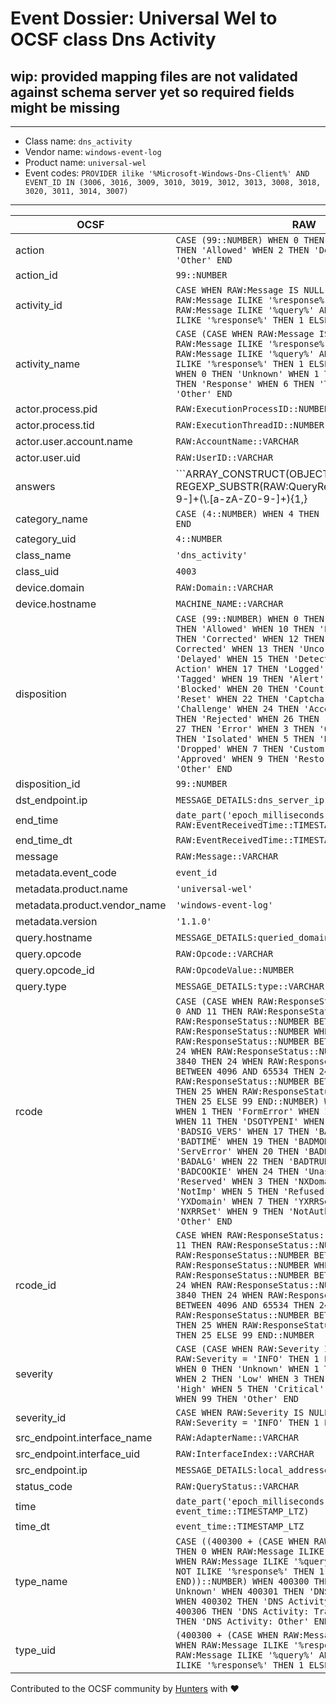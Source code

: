 # Event Dossier: Universal Wel to OCSF class Dns Activity

## wip: provided mapping files are not validated against schema server yet so required fields might be missing
---
* Class name: `dns_activity`
* Vendor name: `windows-event-log`
* Product name: `universal-wel`
* Event codes: `PROVIDER ilike '%Microsoft-Windows-Dns-Client%' AND EVENT_ID IN (3006, 3016, 3009, 3010, 3019, 3012, 3013, 3008, 3018, 3020, 3011, 3014, 3007)`
---

| OCSF | RAW |
| --- | --- |
| action | ```CASE (99::NUMBER) WHEN 0 THEN 'Unknown' WHEN 1 THEN 'Allowed' WHEN 2 THEN 'Denied' WHEN 99 THEN 'Other' END``` |
| action_id | ```99::NUMBER``` |
| activity_id | ```CASE WHEN RAW:Message IS NULL THEN 0 WHEN RAW:Message ILIKE '%response%' THEN 2 WHEN RAW:Message ILIKE '%query%' AND RAW:Message NOT ILIKE '%response%' THEN 1 ELSE 99 END::NUMBER``` |
| activity_name | ```CASE (CASE WHEN RAW:Message IS NULL THEN 0 WHEN RAW:Message ILIKE '%response%' THEN 2 WHEN RAW:Message ILIKE '%query%' AND RAW:Message NOT ILIKE '%response%' THEN 1 ELSE 99 END::NUMBER) WHEN 0 THEN 'Unknown' WHEN 1 THEN 'Query' WHEN 2 THEN 'Response' WHEN 6 THEN 'Traffic' WHEN 99 THEN 'Other' END``` |
| actor.process.pid | ```RAW:ExecutionProcessID::NUMBER``` |
| actor.process.tid | ```RAW:ExecutionThreadID::NUMBER``` |
| actor.user.account.name | ```RAW:AccountName::VARCHAR``` |
| actor.user.uid | ```RAW:UserID::VARCHAR``` |
| answers | ```ARRAY_CONSTRUCT(OBJECT_CONSTRUCT('rdata', REGEXP_SUBSTR(RAW:QueryResults, '[a-zA-Z0-9-]+(\\.[a-zA-Z0-9-]+){1,}|\\d{1,3}\\.\\d{1,3}\\.\\d{1,3}\\.\\d{1,3}')))::VARIANT``` |
| category_name | ```CASE (4::NUMBER) WHEN 4 THEN 'Network Activity' END``` |
| category_uid | ```4::NUMBER``` |
| class_name | ```'dns_activity'``` |
| class_uid | ```4003``` |
| device.domain | ```RAW:Domain::VARCHAR``` |
| device.hostname | ```MACHINE_NAME::VARCHAR``` |
| disposition | ```CASE (99::NUMBER) WHEN 0 THEN 'Unknown' WHEN 1 THEN 'Allowed' WHEN 10 THEN 'Exonerated' WHEN 11 THEN 'Corrected' WHEN 12 THEN 'Partially Corrected' WHEN 13 THEN 'Uncorrected' WHEN 14 THEN 'Delayed' WHEN 15 THEN 'Detected' WHEN 16 THEN 'No Action' WHEN 17 THEN 'Logged' WHEN 18 THEN 'Tagged' WHEN 19 THEN 'Alert' WHEN 2 THEN 'Blocked' WHEN 20 THEN 'Count' WHEN 21 THEN 'Reset' WHEN 22 THEN 'Captcha' WHEN 23 THEN 'Challenge' WHEN 24 THEN 'Access Revoked' WHEN 25 THEN 'Rejected' WHEN 26 THEN 'Unauthorized' WHEN 27 THEN 'Error' WHEN 3 THEN 'Quarantined' WHEN 4 THEN 'Isolated' WHEN 5 THEN 'Deleted' WHEN 6 THEN 'Dropped' WHEN 7 THEN 'Custom Action' WHEN 8 THEN 'Approved' WHEN 9 THEN 'Restored' WHEN 99 THEN 'Other' END``` |
| disposition_id | ```99::NUMBER``` |
| dst_endpoint.ip | ```MESSAGE_DETAILS:dns_server_ip::VARCHAR``` |
| end_time | ```date_part('epoch_milliseconds', RAW:EventReceivedTime::TIMESTAMP_LTZ)``` |
| end_time_dt | ```RAW:EventReceivedTime::TIMESTAMP_LTZ``` |
| message | ```RAW:Message::VARCHAR``` |
| metadata.event_code | ```event_id``` |
| metadata.product.name | ```'universal-wel'``` |
| metadata.product.vendor_name | ```'windows-event-log'``` |
| metadata.version | ```'1.1.0'``` |
| query.hostname | ```MESSAGE_DETAILS:queried_domain::VARCHAR``` |
| query.opcode | ```RAW:Opcode::VARCHAR``` |
| query.opcode_id | ```RAW:OpcodeValue::NUMBER``` |
| query.type | ```MESSAGE_DETAILS:type::VARCHAR``` |
| rcode | ```CASE (CASE WHEN RAW:ResponseStatus::NUMBER BETWEEN 0 AND 11 THEN RAW:ResponseStatus::NUMBER WHEN RAW:ResponseStatus::NUMBER BETWEEN 16 AND 23 THEN RAW:ResponseStatus::NUMBER WHEN RAW:ResponseStatus::NUMBER BETWEEN 12 AND 15 THEN 24 WHEN RAW:ResponseStatus::NUMBER BETWEEN 24 AND 3840 THEN 24 WHEN RAW:ResponseStatus::NUMBER BETWEEN 4096 AND 65534 THEN 24 WHEN RAW:ResponseStatus::NUMBER BETWEEN 3841 AND 4095 THEN 25 WHEN RAW:ResponseStatus::NUMBER = 65535 THEN 25 ELSE 99 END::NUMBER) WHEN 0 THEN 'NoError' WHEN 1 THEN 'FormError' WHEN 10 THEN 'NotZone' WHEN 11 THEN 'DSOTYPENI' WHEN 16 THEN 'BADSIG_VERS' WHEN 17 THEN 'BADKEY' WHEN 18 THEN 'BADTIME' WHEN 19 THEN 'BADMODE' WHEN 2 THEN 'ServError' WHEN 20 THEN 'BADNAME' WHEN 21 THEN 'BADALG' WHEN 22 THEN 'BADTRUNC' WHEN 23 THEN 'BADCOOKIE' WHEN 24 THEN 'Unassigned' WHEN 25 THEN 'Reserved' WHEN 3 THEN 'NXDomain' WHEN 4 THEN 'NotImp' WHEN 5 THEN 'Refused' WHEN 6 THEN 'YXDomain' WHEN 7 THEN 'YXRRSet' WHEN 8 THEN 'NXRRSet' WHEN 9 THEN 'NotAuth' WHEN 99 THEN 'Other' END``` |
| rcode_id | ```CASE WHEN RAW:ResponseStatus::NUMBER BETWEEN 0 AND 11 THEN RAW:ResponseStatus::NUMBER WHEN RAW:ResponseStatus::NUMBER BETWEEN 16 AND 23 THEN RAW:ResponseStatus::NUMBER WHEN RAW:ResponseStatus::NUMBER BETWEEN 12 AND 15 THEN 24 WHEN RAW:ResponseStatus::NUMBER BETWEEN 24 AND 3840 THEN 24 WHEN RAW:ResponseStatus::NUMBER BETWEEN 4096 AND 65534 THEN 24 WHEN RAW:ResponseStatus::NUMBER BETWEEN 3841 AND 4095 THEN 25 WHEN RAW:ResponseStatus::NUMBER = 65535 THEN 25 ELSE 99 END::NUMBER``` |
| severity | ```CASE (CASE WHEN RAW:Severity IS NULL THEN 0 WHEN RAW:Severity = 'INFO' THEN 1 ELSE 99 END::NUMBER) WHEN 0 THEN 'Unknown' WHEN 1 THEN 'Informational' WHEN 2 THEN 'Low' WHEN 3 THEN 'Medium' WHEN 4 THEN 'High' WHEN 5 THEN 'Critical' WHEN 6 THEN 'Fatal' WHEN 99 THEN 'Other' END``` |
| severity_id | ```CASE WHEN RAW:Severity IS NULL THEN 0 WHEN RAW:Severity = 'INFO' THEN 1 ELSE 99 END::NUMBER``` |
| src_endpoint.interface_name | ```RAW:AdapterName::VARCHAR``` |
| src_endpoint.interface_uid | ```RAW:InterfaceIndex::VARCHAR``` |
| src_endpoint.ip | ```MESSAGE_DETAILS:local_addresses[0]::VARCHAR``` |
| status_code | ```RAW:QueryStatus::VARCHAR``` |
| time | ```date_part('epoch_milliseconds', event_time::TIMESTAMP_LTZ)``` |
| time_dt | ```event_time::TIMESTAMP_LTZ``` |
| type_name | ```CASE ((400300 + (CASE WHEN RAW:Message IS NULL THEN 0 WHEN RAW:Message ILIKE '%response%' THEN 2 WHEN RAW:Message ILIKE '%query%' AND RAW:Message NOT ILIKE '%response%' THEN 1 ELSE 99 END))::NUMBER) WHEN 400300 THEN 'DNS Activity: Unknown' WHEN 400301 THEN 'DNS Activity: Query' WHEN 400302 THEN 'DNS Activity: Response' WHEN 400306 THEN 'DNS Activity: Traffic' WHEN 400399 THEN 'DNS Activity: Other' END``` |
| type_uid | ```(400300 + (CASE WHEN RAW:Message IS NULL THEN 0 WHEN RAW:Message ILIKE '%response%' THEN 2 WHEN RAW:Message ILIKE '%query%' AND RAW:Message NOT ILIKE '%response%' THEN 1 ELSE 99 END))::NUMBER``` |

Contributed to the OCSF community by [Hunters](https://www.hunters.security/) with ❤
